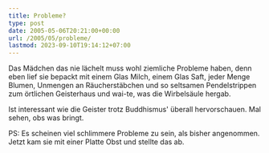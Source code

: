 ```yaml
---
title: Probleme?
type: post
date: 2005-05-06T20:21:00+00:00
url: /2005/05/probleme/
lastmod: 2023-09-10T19:14:12+07:00
---
```

Das Mädchen das nie lächelt muss wohl ziemliche Probleme haben, denn eben lief sie bepackt mit einem Glas Milch, einem Glas Saft, jeder Menge Blumen, Unmengen an Räucherstäbchen und so seltsamen Pendelstrippen zum örtlichen Geisterhaus und wai-te, was die Wirbelsäule hergab.

Ist interessant wie die Geister trotz Buddhismus' überall hervorschauen. Mal sehen, obs was bringt.

PS: Es scheinen viel schlimmere Probleme zu sein, als bisher angenommen. Jetzt kam sie mit einer Platte Obst und stellte das ab.
